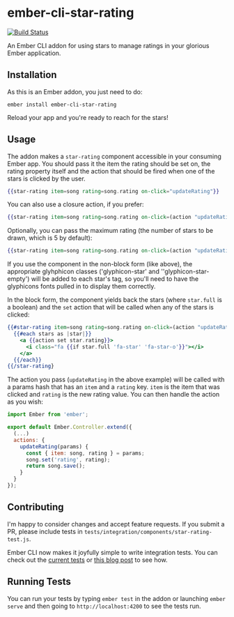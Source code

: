 # ember-cli-star-rating
[![Build Status](https://travis-ci.org/balinterdi/ember-cli-star-rating.svg?branch=master)](https://travis-ci.org/balinterdi/ember-cli-star-rating)

An Ember CLI addon for using stars to manage ratings in your glorious Ember application.

## Installation

As this is an Ember addon, you just need to do:

    ember install ember-cli-star-rating

Reload your app and you're ready to reach for the stars!

## Usage

The addon makes a `star-rating` component accessible in your consuming Ember
app. You should pass it the item the rating should be set on, the rating
property itself and the action that should be fired when one of the stars is
clicked by the user.

```hbs
{{star-rating item=song rating=song.rating on-click="updateRating"}}
```

You can also use a closure action, if you prefer:

```hbs
{{star-rating item=song rating=song.rating on-click=(action "updateRating")}}
```

Optionally, you can pass the maximum rating (the number of stars to be drawn, which is 5 by default):

```hbs
{{star-rating item=song rating=song.rating on-click=(action "updateRating") maxRating=10}}
```

If you use the component in the non-block form (like above), the appropriate
glyhphicon classes ('glyphicon-star' and ''glyphicon-star-empty') will be added
to each star's tag, so you'll need to have the glyphicons fonts pulled in to
display them correctly.

In the block form, the component yields back the stars (where `star.full` is a
boolean) and the `set` action that will be called when any of the stars is
clicked:

```hbs
{{#star-rating item=song rating=song.rating on-click=(action "updateRating")  as |stars set|}}
  {{#each stars as |star|}}
    <a {{action set star.rating}}>
      <i class="fa {{if star.full 'fa-star' 'fa-star-o'}}"></i>
    </a>
  {{/each}}
{{/star-rating}
```

The action you pass (`updateRating` in the above example) will be called with a
params hash that has an `item` and a `rating` key. `item` is the item that was
clicked and `rating` is the new rating value. You can then handle the action as
you wish:

```js
import Ember from 'ember';

export default Ember.Controller.extend({
  (...)
  actions: {
    updateRating(params) {
      const { item: song, rating } = params;
      song.set('rating', rating);
      return song.save();
    }
  }
});
```

## Contributing

I'm happy to consider changes and accept feature requests. If you submit a PR, please
include tests in `tests/integration/components/star-rating-test.js`.

Ember CLI now makes it joyfully simple to write integration tests. You can check
out the [current tests][1] or [this blog post][2] to see how.

## Running Tests

You can run your tests by typing `ember test` in the addon or launching `ember
serve` and then going to `http://localhost:4200` to see the tests run.

[1]: https://github.com/balinterdi/ember-cli-star-rating/tree/master/tests/integration/components
[2]: http://alisdair.mcdiarmid.org/2015/06/20/ember-component-integration-tests.html
